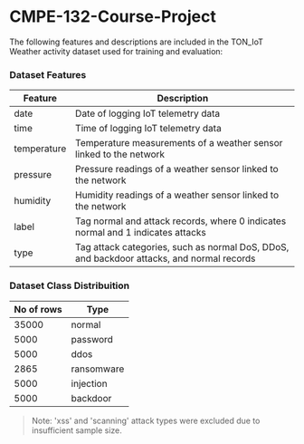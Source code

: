 # CMPE-132-Course-Project

The following features and descriptions are included in the TON_IoT Weather activity dataset used for training and evaluation:

### Dataset Features

| Feature                         | Description                                                                 |
|----------------------------------|-----------------------------------------------------------------------------|
| date                            | Date of logging IoT telemetry data                                          |
| time                            | Time of logging IoT telemetry data                                          |
| temperature                     | Temperature measurements of a weather sensor linked to the network                                 |
| pressure                        | Pressure readings of a weather sensor linked to the network                                |
| humidity                        | Humidity readings of a weather sensor linked to the network                                         |
| label                           | Tag normal and attack records, where 0 indicates normal and 1 indicates attacks    |
| type                            | Tag attack categories, such as normal DoS, DDoS, and backdoor attacks, and normal records        |

### Dataset Class Distribuition

| No of rows            | Type                             |
|-----------------------|----------------------------------|
| 35000                 | normal                           |
| 5000                  | password                         |
| 5000                  | ddos                             |
| 2865                  | ransomware                       |
| 5000                  | injection                        |
| 5000                  | backdoor                         |

> Note: 'xss' and 'scanning' attack types were excluded due to insufficient sample size.
